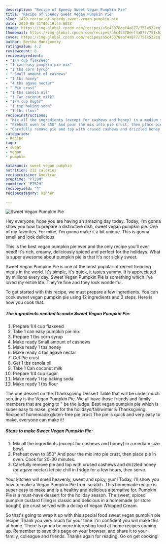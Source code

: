 ```yaml
---
description: "Recipe of Speedy Sweet Vegan Pumpkin Pie"
title: "Recipe of Speedy Sweet Vegan Pumpkin Pie"
slug: 1479-recipe-of-speedy-sweet-vegan-pumpkin-pie
date: 2020-05-31T00:19:44.602Z
image: https://img-global.cpcdn.com/recipes/a5c45378eef4a877/751x532cq70/sweet-vegan-pumpkin-pie-recipe-main-photo.jpg
thumbnail: https://img-global.cpcdn.com/recipes/a5c45378eef4a877/751x532cq70/sweet-vegan-pumpkin-pie-recipe-main-photo.jpg
cover: https://img-global.cpcdn.com/recipes/a5c45378eef4a877/751x532cq70/sweet-vegan-pumpkin-pie-recipe-main-photo.jpg
author: Bertha Montgomery
ratingvalue: 4.2
reviewcount: 8
recipeingredient:
- "1/4 cup flaxseed"
- "1 can easy pumpkin pie mix"
- "1 tbs corn syrup"
- " Small amount of cashews"
- "1 tbs honey"
- "4 tbs agave nectar"
- " Pie crust"
- "1 tbs canola oil"
- "1 Can coconut milk"
- "1/4 cup sugar"
- "1 tsp baking soda"
- "1 tbs flour"
recipeinstructions:
- "Mix all the ingredients (except for cashews and honey) in a medium size bowl."
- "Preheat oven to 350° And pour the mix into pie crust, then place pie in oven. Cook for 20-30 minutes."
- "Carefully remove pie and top with crused cashews and drizzled honey (or agave nectar) let pie chill in fridge for a few hours, then serve."
categories:
- Recipe
tags:
- sweet
- vegan
- pumpkin

katakunci: sweet vegan pumpkin 
nutrition: 212 calories
recipecuisine: American
preptime: "PT20M"
cooktime: "PT52M"
recipeyield: "4"
recipecategory: Dinner

---
```



![Sweet Vegan Pumpkin Pie](https://img-global.cpcdn.com/recipes/a5c45378eef4a877/751x532cq70/sweet-vegan-pumpkin-pie-recipe-main-photo.jpg)

Hey everyone, hope you are having an amazing day today. Today, I'm gonna show you how to prepare a distinctive dish, sweet vegan pumpkin pie. One of my favorites. For mine, I'm gonna make it a bit unique. This is gonna smell and look delicious.

This is the best vegan pumpkin pie ever and the only recipe you&#39;ll ever need! It&#39;s rich, creamy, deliciously spiced and perfect for the holidays. What is super awesome about pumpkin pie is that it&#39;s not sickly sweet.

Sweet Vegan Pumpkin Pie is one of the most popular of recent trending meals in the world. It's simple, it's quick, it tastes yummy. It is appreciated by millions every day. Sweet Vegan Pumpkin Pie is something which I've loved my entire life. They're fine and they look wonderful.


To get started with this recipe, we must prepare a few ingredients. You can cook sweet vegan pumpkin pie using 12 ingredients and 3 steps. Here is how you cook that.

<!--inarticleads1-->

##### The ingredients needed to make Sweet Vegan Pumpkin Pie:

1. Prepare 1/4 cup flaxseed
1. Take 1 can easy pumpkin pie mix
1. Prepare 1 tbs corn syrup
1. Make ready  Small amount of cashews
1. Make ready 1 tbs honey
1. Make ready 4 tbs agave nectar
1. Get  Pie crust
1. Get 1 tbs canola oil
1. Take 1 Can coconut milk
1. Prepare 1/4 cup sugar
1. Make ready 1 tsp baking soda
1. Make ready 1 tbs flour


The one dessert on the Thanksgiving Dessert Table that will be under much scrutiny is the Vegan Pumpkin Pie. We all have those friends and family members that are going to &#34; be the judge. Best vegan pumpkin pie which is super easy to make, great for the holidays/fall/winter &amp; Thanksgiving. Recipe of homemade gluten-free pie crust The pie is quick and very easy to make, everyone can make it! 

<!--inarticleads2-->

##### Steps to make Sweet Vegan Pumpkin Pie:

1. Mix all the ingredients (except for cashews and honey) in a medium size bowl.
1. Preheat oven to 350° And pour the mix into pie crust, then place pie in oven. Cook for 20-30 minutes.
1. Carefully remove pie and top with crused cashews and drizzled honey (or agave nectar) let pie chill in fridge for a few hours, then serve.


Your kitchen will smell heavenly, sweet and spicy, yum! Today, I&#39;ll show you how to make a Vegan Pumpkin Pie from scratch. This homemade recipe is super easy to make and is a healthy and delicious alternative for. Pumpkin Pie is a must-have dessert for the holiday season. The sweet, spiced pumpkin custard filling is classic and delicious in a homemade (or store bought) pie crust served with a dollop of Vegan Whipped Cream. 

So that's going to wrap it up with this special food sweet vegan pumpkin pie recipe. Thank you very much for your time. I'm confident you will make this at home. There is gonna be more interesting food at home recipes coming up. Remember to save this page on your browser, and share it to your family, colleague and friends. Thanks again for reading. Go on get cooking!
